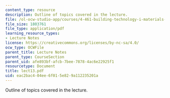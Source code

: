 ```yaml
---
content_type: resource
description: Outline of topics covered in the lecture.
file: /ol-ocw-studio-app/courses/4-461-building-technology-i-materials-and-construction-fall-2004/eac2bac404ee6f015e829a112235201a_lect13.pdf
file_size: 1803761
file_type: application/pdf
learning_resource_types:
- Lecture Notes
license: https://creativecommons.org/licenses/by-nc-sa/4.0/
ocw_type: OCWFile
parent_title: Lecture Notes
parent_type: CourseSection
parent_uid: afe893bf-afcb-7bee-7878-4ac6e22925f1
resourcetype: Document
title: lect13.pdf
uid: eac2bac4-04ee-6f01-5e82-9a112235201a
---
```

Outline of topics covered in the lecture.